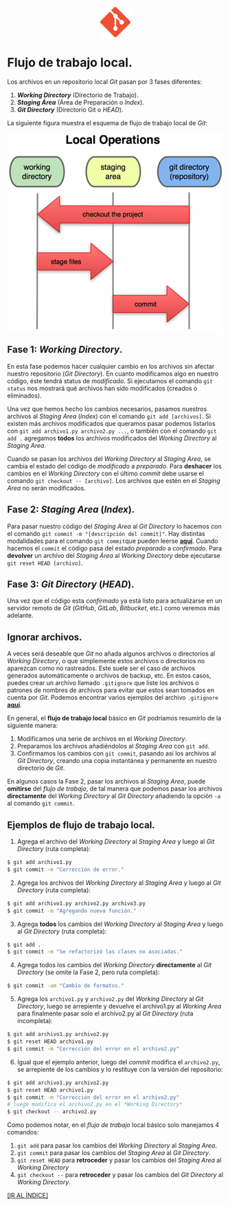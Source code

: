 <div align = "center">
    <img src = "imagenes/logo_git.png" width = "70" height = "70" />
</div>

# Flujo de trabajo local.

Los archivos en un repositorio local *Git* pasan por 3 fases diferentes:

1. **_Working Directory_** (Directorio de Trabajo).
2. **_Staging Área_** (Área de Preparación o *Index*).
3. **_Git Directory_** (Directorio Git o *HEAD*).

La siguiente figura muestra el esquema de flujo de trabajo local de *Git*:

<p align = "center"><img src = "imagenes/git_flujo_trabajo.png"/></p>

## Fase 1: *Working Directory*.

En esta fase podemos hacer cualquier cambio en los archivos sin afectar nuestro repositorio (*Git Directory*). En cuanto modificamos algo en nuestro código, éste tendrá status de *modificado*. Si ejecutamos el comando `git status` nos mostrará qué archivos han sido modificados (creados o eliminados).

Una vez que hemos hecho los cambios necesarios, pasamos nuestros archivos al *Staging Area* (*Index*) con el comando `git add [archivos]`. Si existen más archivos modificados que queramos pasar podemos listarlos con `git add archivo1.py archivo2.py ...`, o también con el comando `git add .` agregamos **todos** los archivos modificados del *Working Directory* al *Staging Area*.

Cuando se pasan los archivos del *Working Directory* al *Staging Area*, se cambia el estado del código de *modificado* a *preparado*. Para **deshacer** los cambios en el *Working Directory* con el último *commit* debe usarse el comando `git checkout -- [archivo]`. Los archivos que estén en el *Staging Area* no serán modificados.

## Fase 2: *Staging Area* (*Index*).

Para pasar nuestro código del *Staging Area* al *Git Directory* lo hacemos con el comando `git commit -m "[descripción del commit]"`. Hay distintas modalidades para el comando `git commit`que pueden leerse [**aquí**](https://git-scm.com/book/es/v2/Fundamentos-de-Git-Guardando-cambios-en-el-Repositorio). Cuando hacemos el `commit` el código pasa del estado *preparado* a *confirmado*. Para **devolver** un archivo del *Staging Área* al *Working Directory* debe ejecutarse `git reset HEAD [archivo]`.

## Fase 3: *Git Directory* (*HEAD*).

Una vez que el código esta *confirmado* ya está listo para actualizarse en un servidor remoto de *Git* (*GitHub*, *GitLab*, *Bitbucket*, etc.) como veremos más adelante.

## Ignorar archivos.

A veces será deseable que *Git* no añada algunos archivos o directorios al *Working Directory*, o que simplemente estos archivos o directorios no aparezcan como no rastreados. Este suele ser el caso de archivos generados automáticamente o archivos de backup, etc. En estos casos, puedes crear un archivo llamado `.gitignore` que liste los archivos o patrones de nombres de archivos para evitar que estos sean tomados en cuenta por *Git*. Podemos encontrar varios ejemplos del archivo `.gitignore` [**aquí**](https://git-scm.com/book/es/v2/Fundamentos-de-Git-Guardando-cambios-en-el-Repositorio).

En general, el **flujo de trabajo local** básico en *Git* podríamos resumirlo de la siguiente manera:

1. Modificamos una serie de archivos en el *Working Directory*.
2. Preparamos los archivos añadiéndolos al *Staging Area* con `git add`.
3. Confirmamos los cambios con `git commit`, pasando así los archivos al *Git Directory*, creando una copia instantánea y permanente en nuestro directorio de *Git*.

En algunos casos la Fase 2, pasar los archivos al *Staging Area*, puede **omitirse** del *flujo de trabajo*, de tal manera que podemos pasar los archivos **directamente** del *Working Directory* al *Git Directory* añadiendo la opción `-a` al comando `git commit`.

## Ejemplos de flujo de trabajo local.

1. Agrega el archivo del *Working Directory* al *Staging Area* y luego al *Git Directory* (ruta completa):
```bash
$ git add archivo1.py
$ git commit -m "Corrección de error."
```
2. Agrega los archivos del *Working Directory* al *Staging Area* y luego al *Git Directory* (ruta completa):
```bash
$ git add archivo1.py archivo2.py archivo3.py
$ git commit -m "Agregando nueva función."
```
3. Agrega **todos** los cambios del *Working Directory* al *Staging Area* y luego al *Git Directory* (ruta completa):
```bash
$ git add .
$ git commit -m "Se refactorizó las clases no asociadas."
```
4. Agrega todos los cambios del *Working Directory* **directamente** al *Git Directory* (se omite la Fase 2, pero ruta completa):
```bash
$ git commit -am "Cambio de formatos."
```
5. Agrega los `archivo1.py` y `archivo2.py` del *Working Directory* al *Git Directory*, luego se arrepiente y devuelve el archivo1.py al *Working Area* para finalmente pasar solo el archivo2.py al *Git Directory* (ruta incompleta):
```bash
$ git add archivo1.py archivo2.py
$ git reset HEAD archivo1.py
$ git commit -m "Corrección del error en el archivo2.py"
```
6. Igual que el ejemplo anterior, luego del *commit* modifica el `archivo2.py`, se arrepiente de los cambios y lo restituye con la versión del repositorio:
```bash
$ git add archivo1.py archivo2.py
$ git reset HEAD archivo1.py
$ git commit -m "Corrección del error en el archivo2.py"
# luego modifica el archivo2.py en el *Working Directory*
$ git checkout -- archivo2.py
```
Como podemos notar, en el *flujo de trabajo* local básico solo manejamos 4 comandos:
1. `git add` para pasar los cambios del *Working Directory* al *Staging Area*.
2. `git commit` para pasar los cambios del *Staging Area* al *Git Directory*.
3. `git reset HEAD` para **retroceder** y pasar los cambios del *Staging Area* al *Working Directory*
4. `git checkout --` para **retroceder** y pasar los cambios del *Git Directory* al *Working Directory*.

<a href = "README.md">[IR AL ÍNDICE]</a>